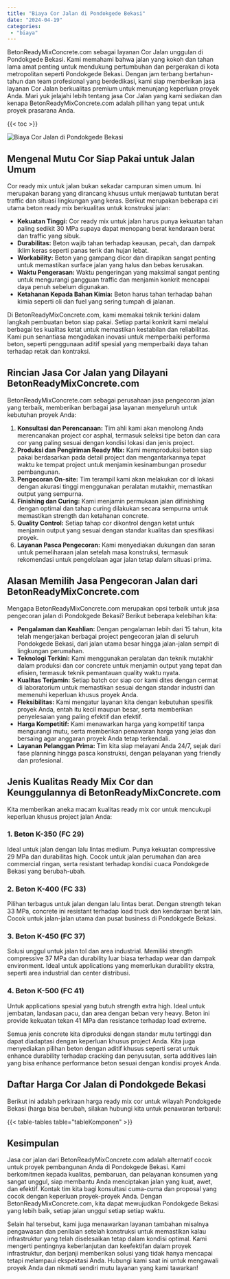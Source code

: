 ```yaml
---
title: "Biaya Cor Jalan di Pondokgede Bekasi"
date: "2024-04-19"
categories: 
 - "biaya"
---
```


BetonReadyMixConcrete.com sebagai layanan Cor Jalan unggulan di Pondokgede Bekasi. Kami memahami bahwa jalan yang kokoh dan tahan lama amat penting untuk mendukung pertumbuhan dan pergerakan di kota metropolitan seperti Pondokgede Bekasi. Dengan jam terbang bertahun-tahun dan team profesional yang berdedikasi, kami siap memberikan jasa layanan Cor Jalan berkualitas premium untuk menunjang keperluan proyek Anda. Mari yuk jelajahi lebih tentang jasa Cor Jalan yang kami sediakan dan kenapa BetonReadyMixConcrete.com adalah pilihan yang tepat untuk proyek prasarana Anda.

{{< toc >}}

![Biaya Cor Jalan di Pondokgede Bekasi](https://betoncor8.github.io/cor/harga-beton-readymix-concrete%20(35).png)

## Mengenal Mutu Cor Siap Pakai untuk Jalan Umum

Cor ready mix untuk jalan bukan sekadar campuran simen umum. Ini merupakan barang yang dirancang khusus untuk menjawab tuntutan berat traffic dan situasi lingkungan yang keras. Berikut merupakan beberapa ciri utama beton ready mix berkualitas untuk konstruksi jalan:

- **Kekuatan Tinggi:** Cor ready mix untuk jalan harus punya kekuatan tahan paling sedikit 30 MPa supaya dapat menopang berat kendaraan berat dan traffic yang sibuk.
- **Durabilitas:** Beton wajib tahan terhadap keausan, pecah, dan dampak iklim keras seperti panas terik dan hujan lebat.
- **Workability:** Beton yang gampang dicor dan dirapikan sangat penting untuk memastikan surface jalan yang halus dan bebas kerusakan.
- **Waktu Pengerasan:** Waktu pengeringan yang maksimal sangat penting untuk mengurangi gangguan traffic dan menjamin konkrit mencapai daya penuh sebelum digunakan.
- **Ketahanan Kepada Bahan Kimia:** Beton harus tahan terhadap bahan kimia seperti oli dan fuel yang sering tumpah di jalanan.

Di BetonReadyMixConcrete.com, kami memakai teknik terkini dalam langkah pembuatan beton siap pakai. Setiap partai konkrit kami melalui berbagai tes kualitas ketat untuk memastikan kestabilan dan reliabilitas. Kami pun senantiasa mengadakan inovasi untuk memperbaiki performa beton, seperti penggunaan aditif spesial yang memperbaiki daya tahan terhadap retak dan kontraksi.

## Rincian Jasa Cor Jalan yang Dilayani BetonReadyMixConcrete.com

BetonReadyMixConcrete.com sebagai perusahaan jasa pengecoran jalan yang terbaik, memberikan berbagai jasa layanan menyeluruh untuk kebutuhan proyek Anda:

1. **Konsultasi dan Perencanaan:** Tim ahli kami akan menolong Anda merencanakan project cor asphal, termasuk seleksi tipe beton dan cara cor yang paling sesuai dengan kondisi lokasi dan jenis project.
2. **Produksi dan Pengiriman Ready Mix:** Kami memproduksi beton siap pakai berdasarkan pada detail project dan mengantarkannya tepat waktu ke tempat project untuk menjamin kesinambungan prosedur pembangunan.
3. **Pengecoran On-site:** Tim terampil kami akan melakukan cor di lokasi dengan akurasi tinggi menggunakan peralatan mutakhir, memastikan output yang sempurna.
4. **Finishing dan Curing:** Kami menjamin permukaan jalan difinishing dengan optimal dan tahap curing dilakukan secara sempurna untuk memastikan strength dan ketahanan concrete.
5. **Quality Control:** Setiap tahap cor dikontrol dengan ketat untuk menjamin output yang sesuai dengan standar kualitas dan spesifikasi proyek.
6. **Layanan Pasca Pengecoran:** Kami menyediakan dukungan dan saran untuk pemeliharaan jalan setelah masa konstruksi, termasuk rekomendasi untuk pengelolaan agar jalan tetap dalam situasi prima.

## Alasan Memilih Jasa Pengecoran Jalan dari BetonReadyMixConcrete.com

Mengapa BetonReadyMixConcrete.com merupakan opsi terbaik untuk jasa pengecoran jalan di Pondokgede Bekasi? Berikut beberapa kelebihan kita:

- **Pengalaman dan Keahlian:** Dengan pengalaman lebih dari 15 tahun, kita telah mengerjakan berbagai project pengecoran jalan di seluruh Pondokgede Bekasi, dari jalan utama besar hingga jalan-jalan sempit di lingkungan perumahan.
- **Teknologi Terkini:** Kami menggunakan peralatan dan teknik mutakhir dalam produksi dan cor concrete untuk menjamin output yang tepat dan efisien, termasuk teknik pemantauan quality waktu nyata.
- **Kualitas Terjamin:** Setiap batch cor siap cor kami dites dengan cermat di laboratorium untuk memastikan sesuai dengan standar industri dan memenuhi keperluan khusus proyek Anda.
- **Fleksibilitas:** Kami mengatur layanan kita dengan kebutuhan spesifik proyek Anda, entah itu kecil maupun besar, serta memberikan penyelesaian yang paling efektif dan efektif.
- **Harga Kompetitif:** Kami menawarkan harga yang kompetitif tanpa mengurangi mutu, serta memberikan penawaran harga yang jelas dan bersaing agar anggaran proyek Anda tetap terkendali.
- **Layanan Pelanggan Prima:** Tim kita siap melayani Anda 24/7, sejak dari fase planning hingga pasca konstruksi, dengan pelayanan yang friendly dan profesional.

## Jenis Kualitas Ready Mix Cor dan Keunggulannya di BetonReadyMixConcrete.com

Kita memberikan aneka macam kualitas ready mix cor untuk mencukupi keperluan khusus project jalan Anda:

### 1\. Beton K-350 (FC 29)

Ideal untuk jalan dengan lalu lintas medium. Punya kekuatan compressive 29 MPa dan durabilitas high. Cocok untuk jalan perumahan dan area commercial ringan, serta resistant terhadap kondisi cuaca Pondokgede Bekasi yang berubah-ubah.

### 2\. Beton K-400 (FC 33)

Pilihan terbagus untuk jalan dengan lalu lintas berat. Dengan strength tekan 33 MPa, concrete ini resistant terhadap load truck dan kendaraan berat lain. Cocok untuk jalan-jalan utama dan pusat business di Pondokgede Bekasi.

### 3\. Beton K-450 (FC 37)

Solusi unggul untuk jalan tol dan area industrial. Memiliki strength compressive 37 MPa dan durability luar biasa terhadap wear dan dampak environment. Ideal untuk applications yang memerlukan durability ekstra, seperti area industrial dan center distribusi.

### 4\. Beton K-500 (FC 41)

Untuk applications spesial yang butuh strength extra high. Ideal untuk jembatan, landasan pacu, dan area dengan beban very heavy. Beton ini provide kekuatan tekan 41 MPa dan resistance terhadap load extreme.

Semua jenis concrete kita diproduksi dengan standar mutu tertinggi dan dapat diadaptasi dengan keperluan khusus project Anda. Kita juga menyediakan pilihan beton dengan aditif khusus seperti serat untuk enhance durability terhadap cracking dan penyusutan, serta additives lain yang bisa enhance performance beton sesuai dengan kondisi proyek Anda.

## Daftar Harga Cor Jalan di Pondokgede Bekasi

Berikut ini adalah perkiraan harga ready mix cor untuk wilayah Pondokgede Bekasi (harga bisa berubah, silakan hubungi kita untuk penawaran terbaru):

{{< table-tables table="tableKomponen" >}}

## Kesimpulan

Jasa cor jalan dari BetonReadyMixConcrete.com adalah alternatif cocok untuk proyek pembangunan Anda di Pondokgede Bekasi. Kami berkomitmen kepada kualitas, pembaruan, dan pelayanan konsumen yang sangat unggul, siap membantu Anda menciptakan jalan yang kuat, awet, dan efektif. Kontak tim kita bagi konsultasi cuma-cuma dan proposal yang cocok dengan keperluan proyek-proyek Anda. Dengan BetonReadyMixConcrete.com, kita dapat mewujudkan Pondokgede Bekasi yang lebih baik, setiap jalan unggul setiap setiap waktu.

Selain hal tersebut, kami juga menawarkan layanan tambahan misalnya pengawasan dan penilaian setelah konstruksi untuk memastikan kalau infrastruktur yang telah diselesaikan tetap dalam kondisi optimal. Kami mengerti pentingnya keberlanjutan dan keefektifan dalam proyek infrastruktur, dan berjanji memberikan solusi yang tidak hanya mencapai tetapi melampaui ekspektasi Anda. Hubungi kami saat ini untuk mengawali proyek Anda dan nikmati sendiri mutu layanan yang kami tawarkan!

